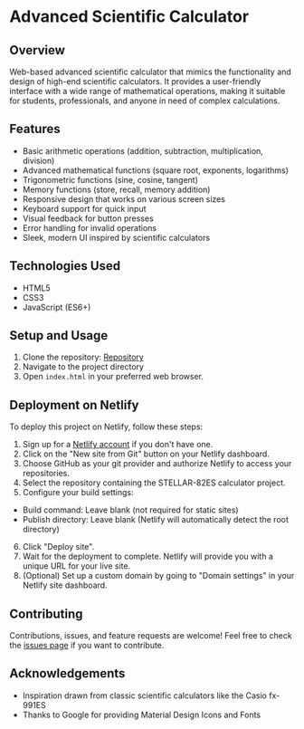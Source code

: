 # Advanced Scientific Calculator

## Overview

Web-based advanced scientific calculator that mimics the functionality and design of high-end scientific calculators. It provides a user-friendly interface with a wide range of mathematical operations, making it suitable for students, professionals, and anyone in need of complex calculations.

## Features

- Basic arithmetic operations (addition, subtraction, multiplication, division)
- Advanced mathematical functions (square root, exponents, logarithms)
- Trigonometric functions (sine, cosine, tangent)
- Memory functions (store, recall, memory addition)
- Responsive design that works on various screen sizes
- Keyboard support for quick input
- Visual feedback for button presses
- Error handling for invalid operations
- Sleek, modern UI inspired by scientific calculators

## Technologies Used

- HTML5
- CSS3
- JavaScript (ES6+)

## Setup and Usage

1. Clone the repository: [Repository](https://github.com/Chowdaa/Calculator.git)
2. Navigate to the project directory
3. Open `index.html` in your preferred web browser.

## Deployment on Netlify

To deploy this project on Netlify, follow these steps:

1. Sign up for a [Netlify account](https://app.netlify.com/signup) if you don't have one.
2. Click on the "New site from Git" button on your Netlify dashboard.
3. Choose GitHub as your git provider and authorize Netlify to access your repositories.
4. Select the repository containing the STELLAR-82ES calculator project.
5. Configure your build settings:
- Build command: Leave blank (not required for static sites)
- Publish directory: Leave blank (Netlify will automatically detect the root directory)
6. Click "Deploy site".
7. Wait for the deployment to complete. Netlify will provide you with a unique URL for your live site.
8. (Optional) Set up a custom domain by going to "Domain settings" in your Netlify site dashboard.

## Contributing

Contributions, issues, and feature requests are welcome! Feel free to check the [issues page](https://github.com/Chowdaa/calculator/issues) if you want to contribute.

## Acknowledgements

- Inspiration drawn from classic scientific calculators like the Casio fx-991ES
- Thanks to Google for providing Material Design Icons and Fonts
